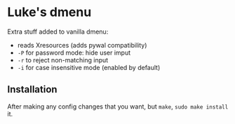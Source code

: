 # Luke's dmenu

Extra stuff added to vanilla dmenu:

- reads Xresources (adds pywal compatibility)
- `-P` for password mode: hide user imput
- `-r` to reject non-matching input
- `-i` for case insensitive mode (enabled by default)

## Installation

After making any config changes that you want, but `make`, `sudo make install` it.
